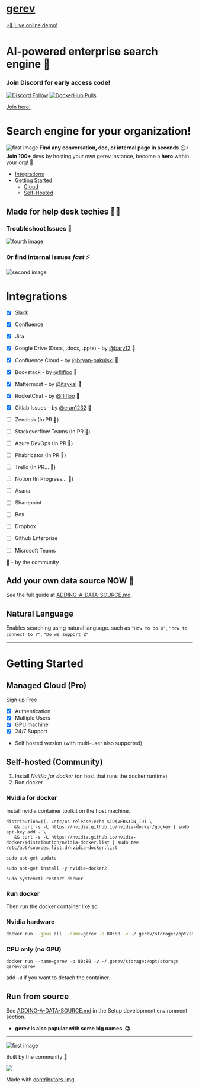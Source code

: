 # [gerev](https://github.com/GerevAI/gerev)

[⚡🔎 Live online demo!](https://app.klu.so/signup?utm_source=github_gerevai)  
# AI-powered enterprise search engine 🔎

### Join Discord for early access code!
[![Discord Follow](https://dcbadge.vercel.app/api/server/7hNdF7yu8r?style=flat)](https://discord.gg/7hNdF7yu8r)
[![DockerHub Pulls][docker-pull-img]][docker-pull]


[docker-pull]: https://hub.docker.com/r/gerev/gerev
[docker-pull-img]: https://img.shields.io/docker/pulls/gerev/gerev.svg

[Join here!](https://app.klu.so/signup?utm_source=github_gerevai)

# Search engine for your organization!
![first image](./images/api.gif)
**Find any conversation, doc, or internal page in seconds**  ⏲️⚡️  
**Join 100+** devs by hosting your own gerev instance, become a **hero** within your org! 💪

<!--ts-->
   * [Integrations](#integrations)
   * [Getting Started](#getting-started)
      * [Cloud](#managed-cloud-pro)
      * [Self-Hosted](#self-hosted-community)
<!--te-->

## Made for help desk techies 👨‍💻
### Troubleshoot Issues 🐛
![fourth image](./images/sql-card.png)

### Or find internal issues _fast_ ⚡️
![second image](./images/product-example.png)


Integrations
============
 - [x] Slack
 - [x] Confluence
 - [X] Jira
 - [x] Google Drive (Docs, .docx, .pptx) - by [@bary12](https://github.com/bary12) :pray: 
 - [X] Confluence Cloud - by [@bryan-pakulski](https://github.com/bryan-pakulski) :pray: 
 - [X] Bookstack - by [@flifloo](https://github.com/flifloo) :pray:
 - [X] Mattermost - by [@itaykal](https://github.com/Itaykal) :pray:
 - [X] RocketChat - by [@flifloo](https://github.com/flifloo) :pray:
 - [X] Gitlab Issues - by [@eran1232](https://github.com/eran1232) :pray:
 - [ ] Zendesk (In PR :pray:)
 - [ ] Stackoverflow Teams (In PR :pray:)
 - [ ] Azure DevOps (In PR :pray:)
 - [ ] Phabricator (In PR :pray:)
 - [ ] Trello (In PR... :pray:)
 - [ ] Notion (In Progress... :pray:)
 - [ ] Asana
 - [ ] Sharepoint
 - [ ] Box
 - [ ] Dropbox
 - [ ] Github Enterprise
 - [ ] Microsoft Teams

 
:pray:  - by the community 

## Add your own data source NOW 🚀
See the full guide at [ADDING-A-DATA-SOURCE.md](./ADDING-A-DATA-SOURCE.md).


## Natural Language
Enables searching using natural language. such as `"How to do X"`, `"how to connect to Y"`, `"Do we support Z"`

---  

Getting Started
============
## Managed Cloud (Pro)  
[Sign up Free](https://app.klu.so/signup?utm_source=github_gerevai)  
- [X] Authentication
- [X] Multiple Users
- [X] GPU machine
- [X] 24/7 Support
- Self hosted version (with multi-user also supported)
  
## Self-hosted (Community)
1. Install *Nvidia for docker* (on host that runs the docker runtime)
2. Run docker
 
### Nvidia for docker
Install nvidia container toolkit on the host machine.

```
distribution=$(. /etc/os-release;echo $ID$VERSION_ID) \
   && curl -s -L https://nvidia.github.io/nvidia-docker/gpgkey | sudo apt-key add - \
   && curl -s -L https://nvidia.github.io/nvidia-docker/$distribution/nvidia-docker.list | sudo tee /etc/apt/sources.list.d/nvidia-docker.list
   
sudo apt-get update

sudo apt-get install -y nvidia-docker2

sudo systemctl restart docker
```


### Run docker
Then run the docker container like so:

### Nvidia hardware
```bash
docker run --gpus all --name=gerev -p 80:80 -v ~/.gerev/storage:/opt/storage gerev/gerev
```

### CPU only (no GPU)
```
docker run --name=gerev -p 80:80 -v ~/.gerev/storage:/opt/storage gerev/gerev
```
add `-d` if you want to detach the container.

## Run from source 
See [ADDING-A-DATA-SOURCE.md](./ADDING-A-DATA-SOURCE.md) in the Setup development environment section.
  
  
- **gerev is also popular with some big names. 😉**  

---  

![first image](./images/bill.png)

Built by the community 💜

<a href = "https://github.com/Tanu-N-Prabhu/Python/graphs/contributors">
  <img src = "https://contrib.rocks/image?repo=gerevai/gerev"/>
</a>

Made with [contributors-img](https://contrib.rocks).
